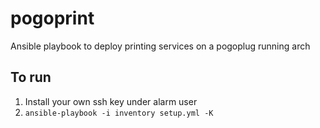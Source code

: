 # pogoprint
Ansible playbook to deploy printing services on a pogoplug running arch

## To run
1. Install your own ssh key under alarm user
2. ```ansible-playbook -i inventory setup.yml -K```
